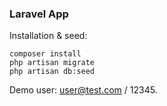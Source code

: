 ### Laravel App

Installation & seed:
```
composer install
php artisan migrate
php artisan db:seed
```

Demo user: user@test.com / 12345.
